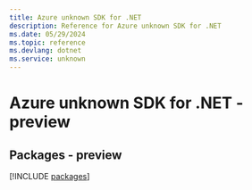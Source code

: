 ```yaml
---
title: Azure unknown SDK for .NET
description: Reference for Azure unknown SDK for .NET
ms.date: 05/29/2024
ms.topic: reference
ms.devlang: dotnet
ms.service: unknown
---
```

# Azure unknown SDK for .NET - preview
## Packages - preview
[!INCLUDE [packages](unknown-index.md)]
